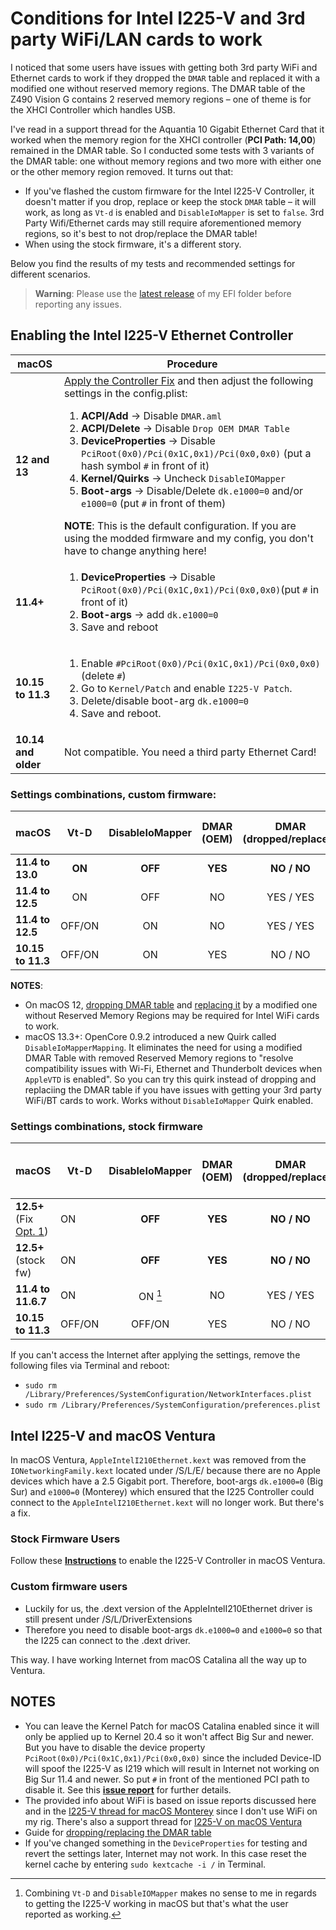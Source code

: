 # Conditions for Intel I225-V and 3rd party WiFi/LAN cards to work

I noticed that some users have issues with getting both 3rd party WiFi and Ethernet cards to work if they dropped the `DMAR` table and replaced it with a modified one without reserved memory regions. The DMAR table of the Z490 Vision G contains 2 reserved memory regions – one of theme is for the XHCI Controller which handles USB. 

I've read in a support thread for the Aquantia 10 Gigabit Ethernet Card that it worked when the memory region for the XHCI controller (**PCI Path: 14,00**) remained in the DMAR table. So I conducted some tests with 3 variants of the DMAR table: one without memory regions and two more with either one or the other memory region removed. It turns out that: 

- If you've flashed the custom firmware for the Intel I225-V Controller, it doesn't matter if you drop, replace or keep the stock `DMAR` table – it will work, as long as `Vt-d` is enabled and `DisableIoMapper` is set to `false`. 3rd Party Wifi/Ethernet cards may still require aforementioned memory regions, so it's best to not drop/replace the DMAR table!
- When using the stock firmware, it's a different story. 

Below you find the results of my tests and recommended settings for different scenarios.

> **Warning**: Please use the [latest release](https://github.com/5T33Z0/Gigabyte-Z490-Vision-G-Hackintosh-OpenCore/releases) of my EFI folder before reporting any issues.

## Enabling the Intel I225-V Ethernet Controller

|macOS |Procedure|
|-------------|---------|
**12 and 13**|[Apply the Controller Fix](https://github.com/5T33Z0/Gigabyte-Z490-Vision-G-Hackintosh-OpenCore/blob/main/I225-V_FIX.md) and then adjust the following settings in the config.plist: <ol><li>**ACPI/Add** &rarr; Disable `DMAR.aml` <li> **ACPI/Delete** &rarr; Disable `Drop OEM DMAR Table`<li>**DeviceProperties** &rarr; Disable `PciRoot(0x0)/Pci(0x1C,0x1)/Pci(0x0,0x0)` (put a hash symbol `#` in front of it)<li>**Kernel/Quirks** &rarr; Uncheck `DisableIOMapper`<li>**Boot-args** &rarr; Disable/Delete `dk.e1000=0` and/or `e1000=0` (put `#` in front of them)</ol>**NOTE**: This is the default configuration. If you are using the modded firmware and my config, you don't have to change anything here!
**11.4+**|<ol><li>**DeviceProperties** &rarr; Disable `PciRoot(0x0)/Pci(0x1C,0x1)/Pci(0x0,0x0)`(put `#` in front of it)<li>**Boot-args** &rarr; add `dk.e1000=0`<li>Save and reboot
**10.15 to 11.3**|<ol><li>Enable `#PciRoot(0x0)/Pci(0x1C,0x1)/Pci(0x0,0x0)` (delete `#`)<li> Go to `Kernel/Patch` and enable `I225-V Patch`.<li> Delete/disable boot-arg `dk.e1000=0`<li>Save and reboot.
**10.14 and older**| Not compatible. You need a third party Ethernet Card!

### Settings combinations, custom firmware:

macOS|Vt-D|DisableIoMapper |DMAR (OEM) |DMAR (dropped/replaced) |I225-V / 3rd party LAN/WiFi|
:----|:------:|:--------------:|:---------:|:--------------:|:---------------:
**11.4 to 13.0**  | **ON** |**OFF**| **YES**| **NO / NO**| **YES / YES**
**11.4 to 12.5**  | ON| OFF| NO| YES / YES| YES/ NO
**11.4 to 12.5**  | OFF/ON |ON| NO| YES / YES| NO / YES
**10.15 to 11.3** | OFF/ON |ON| YES| NO / NO| **YES / YES**

**NOTES**:

- On macOS 12, [dropping DMAR table](https://github.com/5T33Z0/OC-Little-Translated/tree/main/00_ACPI/ACPI_Dropping_Tables#example-1-dropping-the-dmar-table) and [replacing it](https://github.com/5T33Z0/OC-Little-Translated/tree/main/00_ACPI/ACPI_Dropping_Tables#example-2-replacing-the-dmar-table-by-a-modified-one) by a modified one without Reserved Memory Regions may be required for Intel WiFi cards to work.
- macOS 13.3+: OpenCore 0.9.2 introduced a new Quirk called `DisableIoMapperMapping`. It eliminates the need for using a modified DMAR Table with removed Reserved Memory regions to "resolve compatibility issues with Wi-Fi, Ethernet and Thunderbolt devices when `AppleVTD` is enabled". So you can try this quirk instead of dropping and replaciing the DMAR table if you have issues with getting your 3rd party WiFi/BT cards to work. Works without `DisableIoMapper` Quirk enabled.

### Settings combinations, stock firmware

macOS|Vt-D|DisableIoMapper|DMAR (OEM)|DMAR (dropped/replaced)| I225-V / 3rd Party party LAN/WiFi
:-----|----|:-------------:|:--------:|:---------------------:|:-----------------:
**12.5+** (Fix [Opt. 1](https://github.com/5T33Z0/Gigabyte-Z490-Vision-G-Hackintosh-OpenCore/blob/main/I225-V_FIX.md#option-1-using-a-ssdt-with-corrected-header-description))| ON |**OFF**| **YES**| **NO / NO**| **YES / YES**
**12.5+** (stock fw) | ON |**OFF**| **YES**  | **NO / NO**| **NO / YES**
**11.4 to 11.6.7**| ON | ON [^1]| NO| YES / YES| [**YES / YES**](https://github.com/5T33Z0/Gigabyte-Z490-Vision-G-Hackintosh-OpenCore/issues/19#issuecomment-1153315826)
**10.15 to 11.3** | OFF/ON|OFF/ON| YES | NO / NO | **YES / NO**

If you can't access the Internet after applying the settings, remove the following files via Terminal and reboot:

- `sudo rm /Library/Preferences/SystemConfiguration/NetworkInterfaces.plist`
- `sudo rm /Library/Preferences/SystemConfiguration/preferences.plist` 

[^1]: Combining `Vt-D` and `DisableIOMapper` makes no sense to me in regards to getting the I225-V working in macOS but that's what the user reported as working.

## Intel I225-V and macOS Ventura
In macOS Ventura, `AppleIntelI210Ethernet.kext` was removed from the `IONetworkingFamily.kext` located under /S/L/E/ because there are no Apple devices which have a 2.5 Gigabit port. Therefore, boot-args `dk.e1000=0` (Big Sur) and `e1000=0` (Monterey) which ensured that the I225 Controller could connect to the `AppleIntelI210Ethernet.kext` will no longer work. But there's a fix.

### Stock Firmware Users
Follow these [**Instructions**](https://github.com/5T33Z0/Gigabyte-Z490-Vision-G-Hackintosh-OpenCore/blob/main/I225-V_FIX.md#option-1-using-a-ssdt-with-corrected-header-description) to enable the I225-V Controller in macOS Ventura.

### Custom firmware users
- Luckily for us, the .dext version of the AppleIntelI210Ethernet driver is still present under /S/L/DriverExtensions
- Therefore you need to disable boot-args `dk.e1000=0` and `e1000=0` so that the I225 can connect to the .dext driver.

This way. I have working Internet from macOS Catalina all the way up to Ventura.

## NOTES
- You can leave the Kernel Patch for macOS Catalina enabled since it will only be applied up to Kernel 20.4 so it won't affect Big Sur and newer. But you have to disable the device property `PciRoot(0x0)/Pci(0x1C,0x1)/Pci(0x0,0x0)` since the included Device-ID will spoof the I225-V as I219 which will result in Internet not working on Big Sur 11.4 and newer. So put `#` in front of the mentioned PCI path to disable it. See this [**issue report**](https://github.com/dortania/bugtracker/issues/213) for further details.
- The provided info about WiFi is based on issue reports discussed here and in the [I225-V thread for macOS Monterey](https://www.insanelymac.com/forum/topic/348493-discussion-intel-i225-v-on-macos-monterey/) since I don't use WiFi on my rig. There's also a support thread for [I225-V on macOS Ventura](https://www.insanelymac.com/forum/topic/352281-intel-i225-v-on-ventura/#comment-2786429)
- Guide for [dropping/replacing the DMAR table](https://github.com/5T33Z0/OC-Little-Translated/tree/main/00_About_ACPI/ACPI_Dropping_Tables#method-2-dropping-tables-based-on-table-signature)
- If you've changed something in the `DeviceProperties` for testing and revert the settings later, Internet may not work. In this case reset the kernel cache by entering `sudo kextcache -i /` in Terminal.
